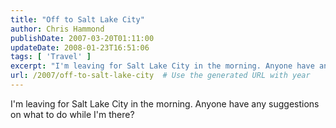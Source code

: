 ```yaml
---
title: "Off to Salt Lake City"
author: Chris Hammond
publishDate: 2007-03-20T01:11:00
updateDate: 2008-01-23T16:51:06
tags: [ 'Travel' ]
excerpt: "I'm leaving for Salt Lake City in the morning. Anyone have any suggestions on what to do while I'm..."
url: /2007/off-to-salt-lake-city  # Use the generated URL with year
---
```

I'm leaving for Salt Lake City in the morning. Anyone have any suggestions on what to do while I'm there?
